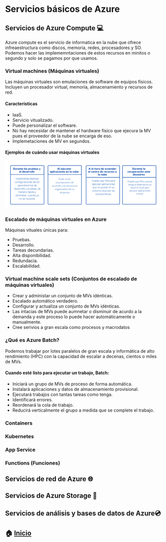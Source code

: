# Servicios básicos de Azure

## Servicios de Azure Compute :computer:

Azure compute es el servicio de informatica en la nube que ofrece infreaestructura como discos, memoria, redes, procesadores y SO. Podemos hacer las implememntaciones de estos recursos en minitos o segundo y solo se pagamos por que usamos.

### Virtual machines (Máquinas virtuales)

Las máquinas virtuales son emulaciones de software de equipos físicos. Incluyen un procesador virtual, memoria, almacenamiento y recursos de red.

#### Características 
* IaaS. 
* Servicio vitualizado.
* Puede personalizar el software. 
* No hay necesidar de mantener el hardware físico que ejecura la MV pues el proveedor de la nube se encarga de eso.
* Implemetaciones de MV en segundos. 

#### Ejemplos de cuándo usar máquinas virtuales
<p align="center"> 
    <strong></strong>
    <img alt="TiposNubes" src="../Imagenes/Uso_MVs.png"
    <strong></strong>
</p>

### Escalado de máquinas virtuales en Azure

Máquinas vituales únicas para: 
* Pruebas.
* Desarrollo. 
* Tareas decundarias.
* Alta disponibilidad. 
* Redundacia. 
* Escalabilidad. 
  
### Virtual machine scale sets (Conjuntos de escalado de máquinas virtuales)

* Crear y administar un conjunto de MVs idénticas. 
* Escalado automático verdadero. 
* Configurar y actualiza un conjunto de MVs idénticas. 
* Las intacias de MVs puede aumnetar o disminuir de acurdo a la demanda y este proceso lo puede hacer automáticamente o manualmente.
* Cree serivios a gran escala como procesos y macrodatos  
  
### ¿Qué es Azure Batch?

Podemos trabajar por lotes paralelos de gran escala y informática de alto rendimiento (HPC) con la capacidad de escalar a decenas, cientos o miles de MVs.

#### Cuando esté listo para ejecutar un trabajo, Batch:
* Iniciará un grupo de MVs de proceso de forma automática.
* Instalará aplicaciones y datos de almacenamiento provisional.
* Ejecutará trabajos con tantas tareas como tenga.
* Identificará errores.
* Reordenará la cola de trabajo.
* Reducirá verticalmente el grupo a medida que se complete el trabajo.

### Containers 

### Kubernetes

### App Service

### Functions (Funciones) 



## Servicios de red de Azure :globe_with_meridians:
## Servicios de Azure Storage :file_folder:
## Servicios de análisis y bases de datos de Azure:cd:



## :house: [Inicio](https://github.com/JazminQuino/SummerCloud-Grupo-2)